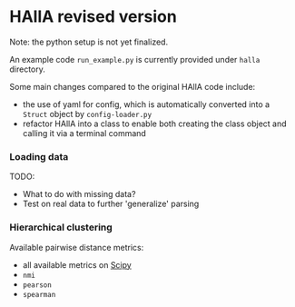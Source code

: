 # HAllA revised version

Note: the python setup is not yet finalized.

An example code `run_example.py` is currently provided under `halla` directory.

Some main changes compared to the original HAllA code include:

- the use of yaml for config, which is automatically converted into a `Struct` object by `config-loader.py`
- refactor HAllA into a class to enable both creating the class object and calling it via a terminal command

### Loading data

TODO:
- What to do with missing data?
- Test on real data to further 'generalize' parsing

### Hierarchical clustering

Available pairwise distance metrics:
- all available metrics on [Scipy](https://docs.scipy.org/doc/scipy/reference/generated/scipy.spatial.distance.pdist.html)
- `nmi`
- `pearson`
- `spearman`
